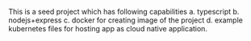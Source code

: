 This is a seed project which has following capabilities 
a. typescript
b. nodejs+express
c. docker for creating image of the project
d. example kubernetes files for hosting app as cloud native application.